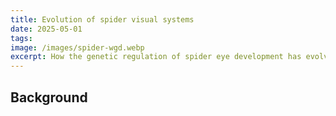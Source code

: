 ```yaml
---
title: Evolution of spider visual systems
date: 2025-05-01
tags: 
image: /images/spider-wgd.webp
excerpt: How the genetic regulation of spider eye development has evolved
---
```


## Background

